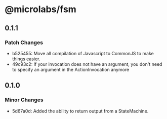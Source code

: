 # @microlabs/fsm

## 0.1.1

### Patch Changes

- b525455: Move all compilation of Javascript to CommonJS to make things easier.
- 49c93c2: If your invocation does not have an argument, you don't need to specify an argument in the ActionInvocation anymore

## 0.1.0

### Minor Changes

- 5d67a0d: Added the ability to return output from a StateMachine.
